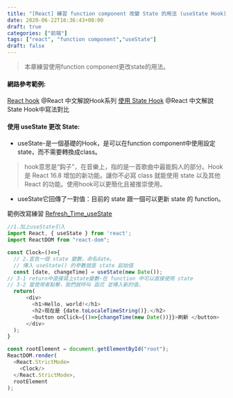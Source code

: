 ```yaml
---
title: "[React] 練習 function component 改變 State 的用法 (useState Hook)"
date: 2020-06-22T16:36:43+08:00
draft: true
categories: ["前端"]
tags: ["react", "function component","useState"]
draft: false
---
```


> 本章練習使用function component更改state的用法。
<!--more-->


####  網路參考範例:
[React hook](https://zh-hant.reactjs.org/docs/hooks-intro.html) @React 中文解說Hook系列
[使用 State Hook](https://zh-hant.reactjs.org/docs/hooks-state.html "使用 State Hook") @React 中文解說State Hook中寫法對比

#### 使用 useState 更改 State:
- useState-是一個基礎的Hook，是可以在function component中使用設定state，而不需要轉換成class。
> hook意思是“鈎子”，在音樂上，指的是一首歌曲中最能鈎人的部分。Hook 是 React 16.8 增加的新功能。讓你不必寫 class 就能使用 state 以及其他 React 的功能。使用hook可以更簡化且被推崇使用。

- useState它回傳了一對值：目前的 state 跟一個可以更新 state 的 function。

範例改寫練習 [Refresh_Time_useState](https://codesandbox.io/s/refreshtimeusestate-xns3c?file=/src/index.js "Refresh_Time_useState")
```javascript
//1.加上useState引入
import React, { useState } from 'react';
import ReactDOM from "react-dom";

const Clock=()=>{
  // 2.宣告一個 state 變數，命名date。
  // 傳入 useState() 的參數就是 state 起始值
  const [date, changeTime] = useState(new Date());
// 3-1 return中直接寫上state變數-在 function 中可以直接使用 state
// 3-2 當使用者點擊，我們就呼叫 函式 並傳入新的值。
  return(
      <div>
        <h1>Hello, world!</h1>
        <h2>现在是 {date.toLocaleTimeString()}.</h2>
        <button onClick={()=>{changeTime(new Date())}}>刷新 </button>
      </div>
  );
}

const rootElement = document.getElementById("root");
ReactDOM.render(
  <React.StrictMode>
    <Clock/>
  </React.StrictMode>,
  rootElement
);

```